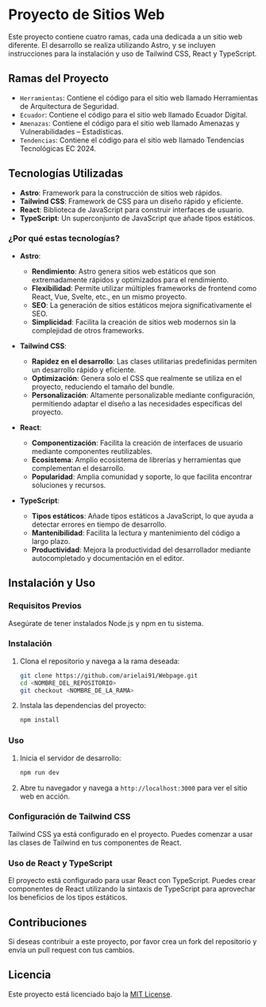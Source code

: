 # Proyecto de Sitios Web

Este proyecto contiene cuatro ramas, cada una dedicada a un sitio web diferente. El desarrollo se realiza utilizando Astro, y se incluyen instrucciones para la instalación y uso de Tailwind CSS, React y TypeScript.

## Ramas del Proyecto

- `Herramientas`: Contiene el código para el sitio web llamado Herramientas de Arquitectura de Seguridad.
- `Ecuador`: Contiene el código para el sitio web llamado Ecuador Digital.
- `Amenazas`: Contiene el código para el sitio web llamado Amenazas y Vulnerabilidades – Estadísticas.
- `Tendencias`: Contiene el código para el sitio web llamado Tendencias Tecnológicas EC 2024.

## Tecnologías Utilizadas

- **Astro**: Framework para la construcción de sitios web rápidos.
- **Tailwind CSS**: Framework de CSS para un diseño rápido y eficiente.
- **React**: Biblioteca de JavaScript para construir interfaces de usuario.
- **TypeScript**: Un superconjunto de JavaScript que añade tipos estáticos.

### ¿Por qué estas tecnologías?

- **Astro**:
  - **Rendimiento**: Astro genera sitios web estáticos que son extremadamente rápidos y optimizados para el rendimiento.
  - **Flexibilidad**: Permite utilizar múltiples frameworks de frontend como React, Vue, Svelte, etc., en un mismo proyecto.
  - **SEO**: La generación de sitios estáticos mejora significativamente el SEO.
  - **Simplicidad**: Facilita la creación de sitios web modernos sin la complejidad de otros frameworks.

- **Tailwind CSS**:
  - **Rapidez en el desarrollo**: Las clases utilitarias predefinidas permiten un desarrollo rápido y eficiente.
  - **Optimización**: Genera solo el CSS que realmente se utiliza en el proyecto, reduciendo el tamaño del bundle.
  - **Personalización**: Altamente personalizable mediante configuración, permitiendo adaptar el diseño a las necesidades específicas del proyecto.

- **React**:
  - **Componentización**: Facilita la creación de interfaces de usuario mediante componentes reutilizables.
  - **Ecosistema**: Amplio ecosistema de librerías y herramientas que complementan el desarrollo.
  - **Popularidad**: Amplia comunidad y soporte, lo que facilita encontrar soluciones y recursos.

- **TypeScript**:
  - **Tipos estáticos**: Añade tipos estáticos a JavaScript, lo que ayuda a detectar errores en tiempo de desarrollo.
  - **Mantenibilidad**: Facilita la lectura y mantenimiento del código a largo plazo.
  - **Productividad**: Mejora la productividad del desarrollador mediante autocompletado y documentación en el editor.

## Instalación y Uso

### Requisitos Previos

Asegúrate de tener instalados Node.js y npm en tu sistema.

### Instalación

1. Clona el repositorio y navega a la rama deseada:

    ```sh
    git clone https://github.com/arielai91/Webpage.git
    cd <NOMBRE_DEL_REPOSITORIO>
    git checkout <NOMBRE_DE_LA_RAMA>
    ```

2. Instala las dependencias del proyecto:

    ```sh
    npm install
    ```

### Uso

1. Inicia el servidor de desarrollo:

    ```sh
    npm run dev
    ```

2. Abre tu navegador y navega a `http://localhost:3000` para ver el sitio web en acción.

### Configuración de Tailwind CSS

Tailwind CSS ya está configurado en el proyecto. Puedes comenzar a usar las clases de Tailwind en tus componentes de React.

### Uso de React y TypeScript

El proyecto está configurado para usar React con TypeScript. Puedes crear componentes de React utilizando la sintaxis de TypeScript para aprovechar los beneficios de los tipos estáticos.

## Contribuciones

Si deseas contribuir a este proyecto, por favor crea un fork del repositorio y envía un pull request con tus cambios.

## Licencia

Este proyecto está licenciado bajo la [MIT License](LICENSE).
